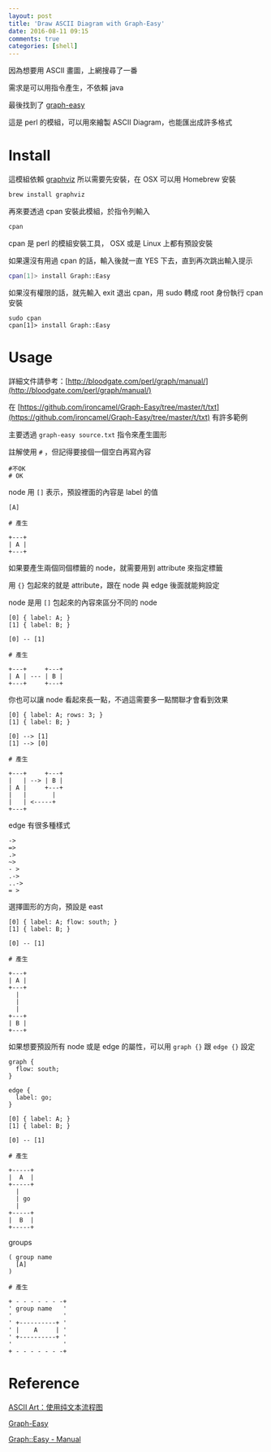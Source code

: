 ```yaml
---
layout: post
title: 'Draw ASCII Diagram with Graph-Easy'
date: 2016-08-11 09:15
comments: true
categories: [shell]
---
```

因為想要用 ASCII 畫圖，上網搜尋了一番

需求是可以用指令產生，不依賴 java

最後找到了 [graph-easy](https://github.com/ironcamel/Graph-Easy)

這是 perl 的模組，可以用來繪製 ASCII Diagram，也能匯出成許多格式

<!--more-->

# Install

這模組依賴 [graphviz](http://www.graphviz.org/) 所以需要先安裝，在 OSX 可以用 Homebrew 安裝

```bash
brew install graphviz
```

再來要透過 cpan 安裝此模組，於指令列輸入

```bash
cpan
```
cpan 是 perl 的模組安裝工具， OSX 或是 Linux 上都有預設安裝

如果還沒有用過 cpan 的話，輸入後就一直 YES 下去，直到再次跳出輸入提示

```bash
cpan[1]> install Graph::Easy
```

如果沒有權限的話，就先輸入 exit 退出 cpan，用 sudo 轉成 root 身份執行 cpan 安裝

```
sudo cpan
cpan[1]> install Graph::Easy
```

# Usage

詳細文件請參考：[http://bloodgate.com/perl/graph/manual/](http://bloodgate.com/perl/graph/manual/)

在 [https://github.com/ironcamel/Graph-Easy/tree/master/t/txt](https://github.com/ironcamel/Graph-Easy/tree/master/t/txt) 有許多範例

主要透過 `graph-easy source.txt` 指令來產生圖形

註解使用 `#` ，但記得要接個一個空白再寫內容

```
#不OK
# OK
```

node 用 `[]` 表示，預設裡面的內容是 label 的值

```
[A]

# 產生

+---+
| A |
+---+
```

如果要產生兩個同個標籤的 node，就需要用到 attribute 來指定標籤

用 `{}` 包起來的就是 attribute，跟在 node 與 edge 後面就能夠設定

node 是用 `[]` 包起來的內容來區分不同的 node

```
[0] { label: A; }
[1] { label: B; }

[0] -- [1]

# 產生

+---+     +---+
| A | --- | B |
+---+     +---+
```

你也可以讓 node 看起來長一點，不過這需要多一點關聯才會看到效果

```
[0] { label: A; rows: 3; }
[1] { label: B; }

[0] --> [1]
[1] --> [0]

# 產生

+---+     +---+
|   | --> | B |
| A |     +---+
|   |       |
|   | <-----+
+---+
```

edge 有很多種樣式

```
->              
=>              
.>              
~>              
- >             
.->             
..->            
= >             
```

選擇圖形的方向，預設是 east

```
[0] { label: A; flow: south; }
[1] { label: B; }

[0] -- [1]

# 產生

+---+
| A |
+---+
  |
  |
  |
+---+
| B |
+---+
```

如果想要預設所有 node 或是 edge 的屬性，可以用 `graph {}` 跟 `edge {}` 設定

```
graph {
  flow: south;
}

edge {
  label: go;
}

[0] { label: A; }
[1] { label: B; }

[0] -- [1]

# 產生

+-----+
|  A  |
+-----+
  |
  | go
  |
+-----+
|  B  |
+-----+
```

groups

```
( group name
  [A]
)

# 產生

+ - - - - - - -+
' group name   '
'              '
' +----------+ '
' |    A     | '
' +----------+ '
'              '
+ - - - - - - -+
```

# Reference

[ASCII Art：使用纯文本流程图](http://weishu.me/2016/01/03/use-pure-ascii-present-graph/)

[Graph-Easy](https://github.com/ironcamel/Graph-Easy)

[Graph::Easy - Manual](http://bloodgate.com/perl/graph/manual/)


